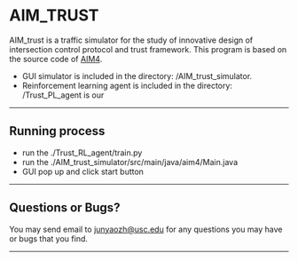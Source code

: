 # AIM_TRUST

AIM_trust is a traffic simulator for the study of innovative design of intersection control protocol and trust framework.
This program is based on the source code of [AIM4](http://www.cs.utexas.edu/~aim/).

- GUI simulator is included in the directory: /AIM_trust_simulator. 
- Reinforcement learning agent is included in the directory: /Trust_PL_agent is our  
***********

## Running process

- run the ./Trust_RL_agent/train.py
- run the ./AIM_trust_simulator/src/main/java/aim4/Main.java
- GUI pop up and click start button
***********

## Questions or Bugs?

You may send email to  <junyaozh@usc.edu> for any questions you may have or bugs that you find.
***********
